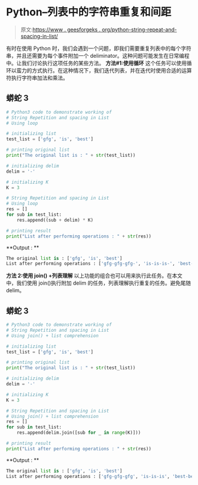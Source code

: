 # Python–列表中的字符串重复和间距

> 原文:[https://www . geesforgeks . org/python-string-repeat-and-spacing-in-list/](https://www.geeksforgeeks.org/python-string-repetition-and-spacing-in-list/)

有时在使用 Python 时，我们会遇到一个问题，即我们需要重复列表中的每个字符串，并且还需要为每个事件附加一个 deliminator。这种问题可能发生在日常编程中。让我们讨论执行这项任务的某些方法。
**方法#1:使用循环**
这个任务可以使用循环以蛮力的方式执行。在这种情况下，我们迭代列表，并在迭代时使用合适的运算符执行字符串加法和乘法。

## 蟒蛇 3

```py
# Python3 code to demonstrate working of
# String Repetition and spacing in List
# Using loop

# initializing list
test_list = ['gfg', 'is', 'best']

# printing original list
print("The original list is : " + str(test_list))

# initializing delim
delim = '-'

# initializing K
K = 3

# String Repetition and spacing in List
# Using loop
res = []
for sub in test_list:
    res.append((sub + delim) * K)

# printing result
print("List after performing operations : " + str(res))
```

**Output : **

```py
The original list is : ['gfg', 'is', 'best']
List after performing operations : ['gfg-gfg-gfg-', 'is-is-is-', 'best-best-best-']
```

**方法 2:使用 join() +列表理解**
以上功能的组合也可以用来执行此任务。在本文中，我们使用 join()执行附加 delim 的任务，列表理解执行重复的任务。避免尾随 delim。

## 蟒蛇 3

```py
# Python3 code to demonstrate working of
# String Repetition and spacing in List
# Using join() + list comprehension

# initializing list
test_list = ['gfg', 'is', 'best']

# printing original list
print("The original list is : " + str(test_list))

# initializing delim
delim = '-'

# initializing K
K = 3

# String Repetition and spacing in List
# Using join() + list comprehension
res = []
for sub in test_list:
    res.append(delim.join([sub for _ in range(K)]))

# printing result
print("List after performing operations : " + str(res))
```

**Output : **

```py
The original list is : ['gfg', 'is', 'best']
List after performing operations : ['gfg-gfg-gfg', 'is-is-is', 'best-best-best']
```